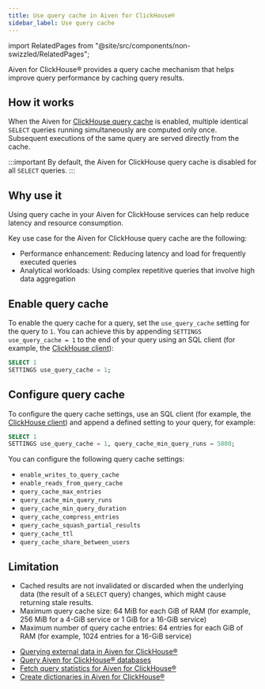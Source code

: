 ```yaml
---
title: Use query cache in Aiven for ClickHouse®
sidebar_label: Use query cache
---
```


import RelatedPages from "@site/src/components/non-swizzled/RelatedPages";

Aiven for ClickHouse® provides a query cache mechanism that helps improve query performance
by caching query results.

## How it works

When the Aiven for
[ClickHouse query cache](https://clickhouse.com/docs/en/operations/query-cache) is enabled,
multiple identical `SELECT` queries running simultaneously are computed only once.
Subsequent executions of the same query are served directly from the cache.

:::important
By default, the Aiven for ClickHouse query cache is disabled for all `SELECT` queries.
:::

## Why use it

Using query cache in your Aiven for ClickHouse services can help reduce latency and
resource consumption.

Key use case for the Aiven for ClickHouse query cache are the following:

- Performance enhancement: Reducing latency and load for frequently executed queries
- Analytical workloads: Using complex repetitive queries that involve high data aggregation

## Enable query cache

To enable the query cache for a query, set the `use_query_cache` setting for the query to `1`.
You can achieve this by appending `SETTINGS use_query_cache = 1` to the end of your query
using an SQL client (for example, the
[ClickHouse client](/docs/products/clickhouse/howto/connect-with-clickhouse-cli)):

```sql
SELECT 1
SETTINGS use_query_cache = 1;
```

## Configure query cache

To configure the query cache settings, use an SQL client (for example, the
[ClickHouse client](/docs/products/clickhouse/howto/connect-with-clickhouse-cli)) and
append a defined setting to your query, for example:

```sql
SELECT 1
SETTINGS use_query_cache = 1, query_cache_min_query_runs = 5000;
```

You can configure the following query cache settings:

- `enable_writes_to_query_cache`
- `enable_reads_from_query_cache`
- `query_cache_max_entries`
- `query_cache_min_query_runs`
- `query_cache_min_query_duration`
- `query_cache_compress_entries`
- `query_cache_squash_partial_results`
- `query_cache_ttl`
- `query_cache_share_between_users`

## Limitation

- Cached results are not invalidated or discarded when the underlying data (the result
  of a `SELECT` query) changes, which might cause returning stale results.
- Maximum query cache size: 64 MiB for each GiB of RAM (for example, 256 MiB for a 4-GiB
  service or 1 GiB for a 16-GiB service)
- Maximum number of query cache entries: 64 entries for each GiB of RAM (for example,
  1024 entries for a 16-GiB service)

<RelatedPages/>

- [Querying external data in Aiven for ClickHouse®](/docs/products/clickhouse/concepts/federated-queries)
- [Query Aiven for ClickHouse® databases](/docs/products/clickhouse/howto/query-databases)
- [Fetch query statistics for Aiven for ClickHouse®](/docs/products/clickhouse/howto/fetch-query-statistics)
- [Create dictionaries in Aiven for ClickHouse®](/docs/products/clickhouse/howto/create-dictionary)
